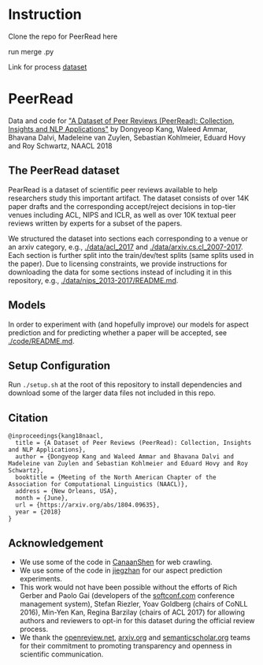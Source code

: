 # Instruction

Clone the repo for PeerRead here

run merge .py

Link for process [dataset]()


# PeerRead
Data and code for ["A Dataset of Peer Reviews (PeerRead): Collection, Insights and NLP Applications"](https://arxiv.org/abs/1804.09635) by Dongyeop Kang, Waleed Ammar, Bhavana Dalvi, Madeleine van Zuylen, Sebastian Kohlmeier, Eduard Hovy and Roy Schwartz, NAACL 2018

## The PeerRead dataset
PearRead is a dataset of scientific peer reviews available to help researchers study this important artifact.
The dataset consists of over 14K paper drafts and the corresponding accept/reject decisions in top-tier venues including ACL, NIPS and ICLR, as well as over 10K textual peer reviews written by experts for a subset of the papers.

We structured the dataset into sections each corresponding to a venue or an arxiv category, e.g., [./data/acl_2017](./data/acl_2017) and [./data/arxiv.cs.cl_2007-2017](./data/arxiv.cs.cl_2007-2017). Each section is further split into the train/dev/test splits (same splits used in the paper). Due to licensing constraints, we provide instructions for downloading the data for some sections instead of including it in this repository, e.g., [./data/nips_2013-2017/README.md](./data/nips_2013-2017/README.md).

## Models
In order to experiment with (and hopefully improve) our models for aspect prediction and for predicting whether a paper will be accepted, see [./code/README.md](./code/README.md).

## Setup Configuration
Run `./setup.sh` at the root of this repository to install dependencies and download some of the larger data files not included in this repo.


## Citation
    
    @inproceedings{kang18naacl,
      title = {A Dataset of Peer Reviews (PeerRead): Collection, Insights and NLP Applications},
      author = {Dongyeop Kang and Waleed Ammar and Bhavana Dalvi and Madeleine van Zuylen and Sebastian Kohlmeier and Eduard Hovy and Roy Schwartz},
      booktitle = {Meeting of the North American Chapter of the Association for Computational Linguistics (NAACL)},
      address = {New Orleans, USA},
      month = {June},
      url = {https://arxiv.org/abs/1804.09635},
      year = {2018}
    }

    

## Acknowledgement
 - We use some of the code in [CanaanShen](https://github.com/CanaanShen/DataProcessor/tree/master/src/Crawler) for web crawling.
 - We use some of the code in [jiegzhan](https://github.com/jiegzhan/multi-class-text-classification-cnn-rnn) for our aspect prediction experiments.
- This work would not have been possible without the efforts of Rich Gerber and Paolo Gai (developers of the [softconf.com](softconf.com) conference management system), Stefan Riezler, Yoav Goldberg (chairs of CoNLL 2016), Min-Yen Kan, Regina Barzilay (chairs of ACL 2017) for allowing authors and reviewers to opt-in for this dataset during the official review process.
- We thank the [openreview.net](openreview.net), [arxiv.org](arxiv.org) and [semanticscholar.org](semanticscholar.org) teams for their commitment to promoting transparency and openness in scientific communication. 
